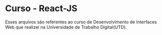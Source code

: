 # Curso - React-JS
Esses arquivos são referentes ao curso de Desenvolvimento de Interfaces Web que realizei na Universidade de Trabalho Digital(UTD).
